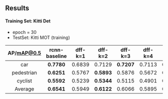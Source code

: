 ## Results
#### Training Set: Kitti Det
- epoch = 30
- TestSet: Kitti MOT (training)

AP/mAP@0.5	| rcnn-baseline	| dff-k=1	| dff-k=2 | dff-k=3 | dff-k=4 | dff-k=5 | dff-k=10
:---: | :---: | :----: | :---: |:----: |:----: |:----: | :----:
car 	| **0.7780**	| 0.6839 | 	0.7129 | 	**0.7207** | 	0.7113 | 	0.6959 | 0.5904
pedestrian 	| **0.6251** | 	0.5767 | 	**0.5893** | 0.5876	 |  0.5672	 | 	0.5298 |0.3732
cyclist 	| **0.5592**	| 0.5239	| **0.5344** | 	0.5115 | 0.4901	 | 	0.4355 |0.2069
Average	| **0.6541**	| 0.5949	| **0.6122** | 0.6066	 | 0.5895	 | 	0.5538 |0.3902

